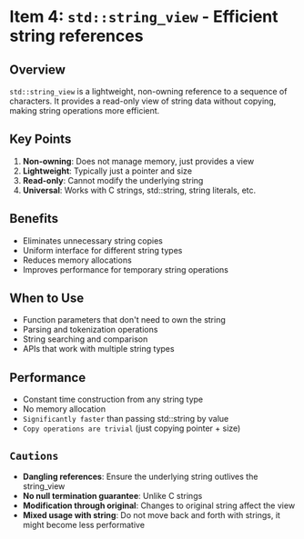 # Item 4: `std::string_view` - Efficient string references

## Overview

`std::string_view` is a lightweight, non-owning reference to a sequence of characters. It provides a read-only view of string data without copying, making string operations more efficient.

## Key Points

1. **Non-owning**: Does not manage memory, just provides a view
2. **Lightweight**: Typically just a pointer and size
3. **Read-only**: Cannot modify the underlying string
4. **Universal**: Works with C strings, std::string, string literals, etc.

## Benefits

- Eliminates unnecessary string copies
- Uniform interface for different string types
- Reduces memory allocations
- Improves performance for temporary string operations

## When to Use

- Function parameters that don't need to own the string
- Parsing and tokenization operations
- String searching and comparison
- APIs that work with multiple string types

## Performance

- Constant time construction from any string type
- No memory allocation
- `Significantly faster` than passing std::string by value
- `Copy operations are trivial` (just copying pointer + size)

## `Cautions`

- **Dangling references**: Ensure the underlying string outlives the string_view
- **No null termination guarantee**: Unlike C strings
- **Modification through original**: Changes to original string affect the view
- **Mixed usage with string**: Do not move back and forth with strings, it might become less performative